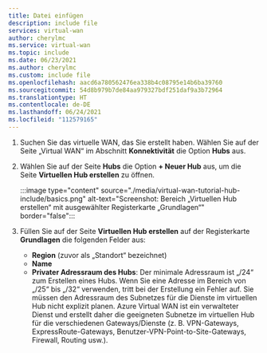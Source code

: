 ```yaml
---
title: Datei einfügen
description: include file
services: virtual-wan
author: cherylmc
ms.service: virtual-wan
ms.topic: include
ms.date: 06/23/2021
ms.author: cherylmc
ms.custom: include file
ms.openlocfilehash: aacd6a780562476ea338b4c08795e14b6ba39760
ms.sourcegitcommit: 54d8b979b7de84aa979327bdf251daf9a3b72964
ms.translationtype: HT
ms.contentlocale: de-DE
ms.lasthandoff: 06/24/2021
ms.locfileid: "112579165"
---
```

1. Suchen Sie das virtuelle WAN, das Sie erstellt haben. Wählen Sie auf der Seite „Virtual WAN“ im Abschnitt **Konnektivität** die Option **Hubs** aus.
1. Wählen Sie auf der Seite **Hubs** die Option **+ Neuer Hub** aus, um die Seite **Virtuellen Hub erstellen** zu öffnen.

   :::image type="content" source="./media/virtual-wan-tutorial-hub-include/basics.png" alt-text="Screenshot: Bereich „Virtuellen Hub erstellen“ mit ausgewählter Registerkarte „Grundlagen“" border="false":::
1. Füllen Sie auf der Seite **Virtuellen Hub erstellen** auf der Registerkarte **Grundlagen** die folgenden Felder aus:

   * **Region** (zuvor als „Standort“ bezeichnet)
   * **Name**
   * **Privater Adressraum des Hubs**: Der minimale Adressraum ist „/24“ zum Erstellen eines Hubs. Wenn Sie eine Adresse im Bereich von „/25“ bis „/32“ verwenden, tritt bei der Erstellung ein Fehler auf. Sie müssen den Adressraum des Subnetzes für die Dienste im virtuellen Hub nicht explizit planen. Azure Virtual WAN ist ein verwalteter Dienst und erstellt daher die geeigneten Subnetze im virtuellen Hub für die verschiedenen Gateways/Dienste (z. B. VPN-Gateways, ExpressRoute-Gateways, Benutzer-VPN-Point-to-Site-Gateways, Firewall, Routing usw.).
